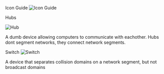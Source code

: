 Icon Guide
![Icon Guide](http://www.conceptdraw.com/How-To-Guide/picture/Cisco-switches-and-hubs-Design-elements.png)


Hubs

![Hub](https://conceptdraw.com/a1789c3/p47/preview/640/pict--small-hub-logical-symbols---vector-stencils-library.png--diagram-flowchart-example.png)

A dumb device allowing computers to communicate with eachother.  Hubs dont segment networks, they connect network segments.

Switch
![Switch](https://conceptdraw.com/a1780c3/p4/preview/640/pict--workgroup-switch-cisco-switches-and-hubs---vector-stencils-library.png--diagram-flowchart-example.png)

A device that separates collision domains on a network segment, but not broadcast domains
